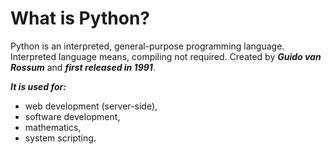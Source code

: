 # What is Python?
Python is an interpreted, general-purpose programming language. Interpreted language means, compiling not required.
Created by ***Guido van Rossum*** and ***first released in 1991***.

***It is used for:***
* web development (server-side),
* software development,
* mathematics,
* system scripting.